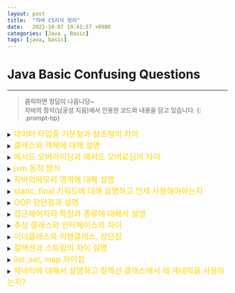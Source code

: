 ```yaml
---
layout: post
title:  "자바 CS지식 정리"
date:   2022-10-07 19:41:57 +0900
categories: [Java , Basic]
tags: [java, basic]
---
```


# Java Basic Confusing Questions
---
> 클릭하면 정답이 나옵니당~  
> 자바의 정석(남궁성 지음)에서 인용한 코드와 내용을 담고 있습니다.
{: .prompt-tip}


<details>
<summary><span style="color: gold"><font size ="+1"> 데이터 타입중 기본형과 참조형의 차이 </font></span></summary>
<div markdown="1">
`기본형` 변수의 실제 데이터를 저장  
`참조형` 주소값의 데이터를 저장한다.  
>자바는 C와 다르게 참조형 변수끼리 연산이 안된다.
{: .prompt-warning}

</div>
</details>


<details>
<summary>
<span style="color: gold"><font size ="+1"> 클래스와 객체에 대해 설명 </font> </span></summary>
<div markdown="1">  

`객체` : 속성과 동작을 가지고 있고 다른것과 식별가능하냐...  `(붕어빵)`  
`클래스`: 필드, 메서드, 생성자로 구성되어있는 객체의 설계도 `(붕어빵 틀)`  

</div>
</details>


<details>
<summary>
<span style="color: gold"><font size ="+1"> 메서드 오버라이딩과 메서드 오버로딩의 차이 </font></span></summary>
<div markdown="1"> 

||오버로딩|오버라이딩|
|:---:|:---:|:---:|
|메서드 이름|same|same|
|메게변수, 타입|different|same|
|리턴 타입|doesn`t matter| smame|

`오버라이딩` : 상위 메서드에서 사용된 메서드를 자식 클래스에서 다시 호출해서 새로운 형태로 사용하는 행위, 리턴 타입이 동일해야함

```java
부모에게서 상속받은 메소드의 내용과 자식클래스와 맞지않을 경우 자식클래스에서 동일한 메소드를 재정의
/*-----------------------------------부모 클래스--------------------------------------*/
class Man{ 
    public String name;
    public int age;
    
        public void info(){
        System.out.println("이 남자의 이름은 "+name+", 나이는 "+age+"살");
    }   
}
/*----------------------------------자식 클래스---------------------------------------*/
class Job extends Man{
    String job;
    
    public void info() {//부모클래스에 있는 info()메서드를 재정의
        super.info(); // 오버라이딩을 위한 super선언 필수
        System.out.println("이 자의 직업은 "+job);
    }
}
/*-------------------------------------메인 클래스-----------------------------------*/
public class OverRidding {
     public static void main(String[] args) {      
        Job job = new Job(); //Job 객체 생성
        
        //변수 설정
        job.name = "민섭";
        job.age = 30;
        job.job = "백엔드";
        
        job.info();
    } 
}
```

`오버로딩`: 같은 이름으로 된 메서드를 매개변수, 타입만 다르게 해서 사용하는 행위 리턴타입 상관없음

```java
하나의 클래스 안의 같은 이름의 메서드를 여러번 정의
class Shape {
    public void area() { // 메서드 오버로딩. 같은 이름의 메서드 4개.
        System.out.println("넓이");
    }
    public void area(int r) {
        System.out.println("원 넓이 = " + 3.14 * r * r);
    }

    public void area(int w, int l) {
        System.out.println("직사각형 넓이 = " + w * l);
    }

    public void area(double b, double h) {
        System.out.println("삼각형 넓이 = " + 0.5 * b * h);
    }
```
</div>
</details>

<details>
<summary>
<span style="color: gold"><font size ="+1"> jvm 동작 방식 </font></span></summary>
<div markdown="1">
![img](https://blog.kakaocdn.net/dn/cO11RQ/btrHILNutOu/8d0jdpVJKh5IEHsa6KNE61/img.png)

**`[1] .Java → compiler → .class(바이트 코드) → JVM`**

코드를 입력하면 JVM머신으로 보내주기전에 Java Compiler에게 소스코드를 검사를 받고 컴파일을 진행한다.  
.java 확장자를 가졌던 코드 → .class 확장자를 가진 java byte code로 변한다.

**`[2] JVM 코드 실행을 위한 메모리 할당을 OS로 부터 받음 (메모리 할당)`**

**`[3] Class Loader가  바이트코드 파일 → RuntimeData Area로 적재시킴 (자바소스코드 메모리 로드)`**

**`[4] 로드 완료 후, Execution가 런타임 데이터 영역에 적재된  바이트 코드 실행 (2가지 방식으로 바이트 코드 실행)`**

4-1. 인터프리터 → 코드를 한줄씩 기계어로 번역하고 실행

4-2. Jit 컴파일러 → just in time complier로 바이트 코드 전부를 기계어로 번역하고 실행

※ 차이 - 인터프리터를 기본으로 하다가 '반복되는 문장이 자주 실행된다'로 판단되면 jit 컴파일러 실행

</div>
</details>



<details>
<summary>
<span style="color: gold"><font size ="+1"> 자바의메모리 영역에 대해 설명 </font></span></summary>
<div markdown="1">
![img](https://blog.kakaocdn.net/dn/JXffi/btrHIG6Fm1W/s5BdDuw2SqAGWtQuxBt441/img.png)
<center>JVM에서 Runtime Data Area를 더 디테일하게 표현한 부분이다.</center>  


**`메서드 영역 (Method Area)`**  
클래스 멤버 변수의 이름, 데이터 타입, 접근 제어자 정보와 같은 각종 필드 정보들과 메서드 정보, 데이터 Type 정보, Constant Pool, static변수, final class 등이 생성되는 영역이다.

**`힙 영역(Heap Area)`**  
JVM에는 하나의 heap영역만 존재함. 객체, 인스턴스 변수, 배열이되는 영역이다
가비지컬랙션이 주기적으로 활동하는 영역이다

**`스택 영역 (Stack Area)`**  
지역변수, 파라미터, 리턴 값, 연산에 사용되는 임시 값 등이 생성되는 영역이다


**`PC 레지스터 (PC Register)`**  
Thread가 생성될 때마다 생성되는 영역으로 프로그램 카운터, 즉 현재 스레드가 실행되는 부분의 주소와 명령을 저장하고 있는 영역이다

  

**`네이티브 메서드 스택 (Native Method Stack)`**  
JVM에서 C와 같은 Java 언어 이외의 네이티브 메서드를 지원하기 위해 사용하는 스택 구조의 메모리 영역이다

※ 자바 이외의 언어(C++, 어셈블리 등)로 작성된 네이티브 코드를 실행할 때 사용되는 메모리 영역으로 일반적인 C 스택을 사용한다고 함.
</div>
</details>


<details>
<summary>
<span style="color: gold"><font size ="+1"> static, final 키워드에 대해 설명하고 언제 사용해야하는지  </font></span></summary>
<div markdown="1">

`static` = `공통적인` 의 의미를 지니고 있다. 인스턴스에 상관없이 하나의 변수를 모든 인스턴스가 공유하기 떄문이다. 
`final` = `변경될수 없는`의 의미를 지니고있다. 변수에 이용되면 상수가 되고, 메서드에 사용되면 오버라이딩이 불가능하며, 클래스에서 사용된다면 자손클래스를 정의할 수 없다.

static 초기화 블럭은 클래스가 메모리에 로드될 때, 단 한번만 수행됨.
```java
//static 변수
static int width = 200;
> 모든 인스턴스에 공통적으로 사용되는 클래스 변수가 됨
> 클래스변수는 인스턴스를 생성하지않아도 사용가능
> 클래스 메모리에 로드될때 생성

//static 메서드
public static Method(){
    ...
}
> 인스턴스를 생성하지 않고도 호출이 가능한 static 메서드가 된다.
> static 메서드 내에 인스턴스맴버들을 직접 사용 할 수 없다.
```
```java
final class Final{              //조상이 될 수 없는 클래스
    final int MAX_SIZE = 10;    //값을 변경할 수 없는 상수
    final void getSize(){       //오버라이딩 불가능한 메서드
        final int LV = MAX_SIZE;//값 변경이 안되는 지역변수
        return MAX_SIZE;
    }
}
```

</div>
</details>

<details>
<summary>
<span style="color: gold"> <font size ="+1">OOP 장단점과 설명 </font></span></summary>
<div markdown="1">

**`절차 지향 대신 왜 우린 객체지향 프로그래밍을 하는 것인가?`**

절차 지향은 말처럼 순차적인 처리가 중요시하는 프로그램이다. 대표적으로는 C언어가 있다.  
컴퓨터의 일처리 방식과 유사해 실행 속도가 빠르다.  
하지만 리팩터링, 디버깅의 어려움, 순서가 바뀌면 결과가 바뀌는 등 단점이 많아서 나온 이론이 객체지향이다.

`객체지향은...`

실제 존재하는것과 객체들 간 상호작용을 컴퓨터 프로그래밍을 통해 구현하고자 함  
또한 이렇게 프로그램을 작성한다면 `재사용성, 유지보수 용이, 중복 코드 감소 효과`가 나타남.  

단점으로는 설계에 많은 시간과 절차지향언어에 비해 상대적으로 실행속도가 느리다.

 ---

>캡.상.추.다!
{: .prompt-tip}

**`상속 (inherutance)`** = 확장과 분류용이, 중복코드 제거, 재사용성↑

- 기존의 클래스를 기반으로 새로운 클래스를 작성 (a.k.a 자식 클래스가 부모 클래스의 특징과 기능을 따라 받는 것)

- 다중 상속 안됨

- extends 키워드 사용

 

**`캡슐화 (encaspulation)`** = 데이터 보호와 은닉

- 속성(변수)과 기능(메서드)을 하나로 묶어서, public, private 같은 접근 지정자를 통해 제어하는 방법.

- getter/setter 사용

- 높은 응집도(Cohension) 낮은 결합도(Coupling)를 유지할 수 있도록 해주는 설계 방식

 

**`다형성 (polymorphism)`** = 오버 라이딩... 상위 클래스가  같은 메서드로 하위 클래스들을 서로 다르게 동작시킬 수 있다.

- 부모 클래스가 자식 클래스의 동작 방식을 알 수 없어도 오버 라이딩을 통해 자식 클래스를 접근할 수 있습니다.

- 상위 클래스 타입의 참조 변수로 하위 클래스 객체를 참조 (반대로 참조하는 경우는 안됨)

- 유지보수가 쉽고 재사용성이 좋고 결합이 느슨하도록 유지하는 방식

ex) SportCar() -> Car() 일 경우
```java
Car car = new car();
SportCar Scar = new SportCar();

Car Scar = new SportCar(); //가능
SportCar Scar = new Car(); //불가능
```


**`추상화(Abstraction)`** = 공통된 특징을 하나의 개념화

- abstract 키워드를 사용

- 공통된 특징인 만큼 반드시 사용되어야 하는 메서드를 선언해서 추상 클래스를 상속받는 모든 클래스들은 추상 메소드를 재정의 해야 함

- 다중 상속 불가능. 객체 생성 불가능

</div>
</details>

 
<details>
<summary>
<span style="color: gold"> <font size ="+1">접근제어자의 특징과 종류에 대해서 설명 </font></span></summary>
<div markdown="1">

`public`: 접근 제한이 없다.  
`default`: 같은 패키지 내에서 접근 가능하다.  
`protected`: 같은 패키지와 다른 패키지의 자손클래스에서 접근이 된다.  
`private`: 같은 클래스 내에서만 접근이 가능하다. 

</div>
</details>


<details>
<summary>
<span style="color: gold"><font size ="+1"> 추상 클래스와 인터페이스의 차이 </font></span></summary>
<div markdown="1">

>추상클래스는 IS - A "~이다". (다중상속 X)  
>인터페이스는 HAS - A "~을 할 수 있는 (다중상속 O)
{: .prompt-tip}

`추상화(Abstraction)` = 공통된 특징을 하나의 개념화

- abstract 키워드를 사용

- 공통된 특징인 만큼 반드시 사용되어야 하는 메서드를 선언해서 추상 클래스를 상속받는 모든 클래스들은 추상 메소드를 재정의 해야 함

- 다중 상속 불가능. 객체 생성 불가능


`인터페이스 (interface) `= 역할과 구현의 구분

- implements 키워드 사용 *상속보단 구현

- 모든 기능을 추상화로 정의만 하고 클래스 내에서 구현은 하지 않은 것. (미리 정해진 규칙에 맞게 구현하도록 표준을 제시)  

**`인터페이스와 추상화의 차이점 - 기본 설계도와 미완성 설계도`**

`추상클래스`는 인스턴스 생성보다는 상속을 목적으로 하는 반면 `인터페이스는` 주로 제공할 기능을 정의하는 데 사용.  
`추상클래스`는 생성자 필드 일반, 추상 메서드를 포함할수있는 반면 `인터페이스`는 상수와 추상 메소드만 포함 할수 있다.

 

추상 클래스는 자신의 기능들을 하위 클래스로 확장

-> 메서드를 자신 특징에 맞게 확장해서 사용, 변숫값 지정 없이 상황에 맞게끔 사용하면 된다.

 

인터페이스에 정의된 메소드를 각 클래스의 목적에 맞게 기능을 구현

->  클래스를 감싸서 직접적인 클래스 간의 종속관계를 벗어나게 해 줌 (독립성 확보) 이것은 유지보수에 있어서 유리함

또한 변숫값을 사용하려면 고정값을 줘야 함

</div>
</details>



<details>
<summary>
<span style="color: gold"><font size ="+1"> 이너클래스와 익명클래스, 장단점  </font></span></summary>
<div markdown="1">

`내부 클래스`는 클래스 내에 선언된 클래스이다.  
하나의 클래스를 다른 클래스의 내부 클래스로 선언하면 두 클래스의 맴버들간에 서로 `쉽게 접근 할 수 있다는 점`과  
외부의 불필요한 클래스를 감춤으로써 `코드의 복잡성을 줄일수있다 -> 캡슐화`.
```java
class A{

}
class B{

}
----
class A{ 
    class B{ //내부 클래스 B

    }
}
```
`익명클래스`: 이름이 없고, 클래스 선언과 동시에 객체를 생하기에 한번만 사용가능하며,  
오직 하나의 객체만을생성 할 수있는 `일회용 클래스`
다시사용하지않는다고 하면 클래스를 만드는것보단 좋다. 득보다 실이 커보인다.

</div>
</details>


<details>
<summary><span style="color: gold"><font size ="+1"> 컬랙션과 스트림의 차이 설명 </font></span></summary>
<div markdown="1">

>컬렉션과 배열의 차이는 메모리를 정적할당하냐 동적할당하냐의 차이이다.
{: .prompt-tip}

`컬렉션`은 배열이 가장 기본적인 자료구조이며, DTO 또한 자료를 담는 하나의 방식

`스트림`은 선언형 코드로써 간결하고 가독성이 올라감. *어떻게 처리할 것인가 보단 무엇을 처리할지에 포커싱*

1. **`데이터의 처리시점이 다르다.`**
    컬렉션은 필요한 모든값이 계산되어 자료구조에 담겨야한다. 즉 저장하기 전에 모든 요소가 계산되어야 한다.
    반면, 스트림은 데이터를 요청할 때만 계산함.

2. **`한번 소비하면 재사용이 되냐 안되냐`**
   컬렉션은 재사용이 가능하나 스트림은 한번 소비되면 재사용이 안된다.

3. **`컬렉션은 '외부반복', 스트림은 '내부반복'`**
   컬렉션을 반복하려면 iterator나 for를 써서 요소를 반복해야한다. 이를 외부반복이라 함
   스트림은 내부적으로 알아서 반복해서 결과를 알려준다. filter, map등의 연산 메소드에서는 반복이 내부적으로 숨겨져있고 추상화되어있다.

   또한, 내부반복은 병렬성의 이점이 있다. 외부 반복을 사용하면 병렬성을 스스로 관리해야 한다. 병렬성을 스스로 관리한다는 것은 동기화 문제가 일어날 수 있는 부분들을 개발자가 신경써서 관리해야 한다는 말이다. 미처 파악하지 못한 사소한 이유로 문제가 발생할 가능성을 증가시킨다. `parallel()` 함수를 통해 병렬 처리를 지원하는데 이 때 병렬성 구현을 자동으로 선택해서 실행해준다. 스트림은 Java를 만든 개발자들에 의해 만들어졌다. Java의 내부 동작을 깊이있게 알고 있는 프로그래머들에 의해 만들어져 신뢰할 수 있다. 우리는 숨겨지고 추상화된 병렬 처리를 공개 API를 통해 간단히 사용할 수 있는 것이다. 물론 스트림이 내부적으로 사용하는` ForkJoin 프레임워크`에 대한 이해와 병렬 연산을 올바르게 사용하기 위한 지식이 필요한건 물론이다.  

   ※fork-join 프레임워크는 태스크(Task)를 재귀적으로 여러 개의 작은 작업 단위로 분할(fork)하여 처리한다. 처리된 서브 태스크들의 결과를 합쳐 전체 결과로 합친다(join).

   [참고 블로그](https://velog.io/@yaincoding/%EC%9E%90%EB%B0%94-%EB%B3%91%EB%A0%AC-%EC%8A%A4%ED%8A%B8%EB%A6%BC%EC%9D%98-%EB%82%B4%EB%B6%80-%EA%B5%AC%EC%A1%B0-%ED%8F%AC%ED%81%AC-%EC%A1%B0%EC%9D%B8Fork-Join-%ED%94%84%EB%A0%88%EC%9E%84%EC%9B%8C%ED%81%AC)
</div></details>



<details>
<summary><span style="color: gold"><font size ="+1"> list ,set, map 차이점 </font></span></summary>
<div markdown="1">


`List`는 기본적으로 데이터들이 순서대로 저장되며 중복을 허용한다.

`Map`은 순서가 보장되지 않고 Key값의 중복은 허용하지 않지만 Value값의 중복은 허용된다.

`Set`은 순서가 보장되지 않고 데이터들의 중복을 허용하지 않는다.

![img](https://img1.daumcdn.net/thumb/R1280x0/?scode=mtistory2&fname=https%3A%2F%2Fblog.kakaocdn.net%2Fdn%2Fbea8Dr%2FbtqwKdIBQHH%2FS6fWcJsR5pM2o3JZKDryK0%2Fimg.png)


</div>
</details>

<details>
<summary>
<span style="color: gold"><font size ="+1"> 제네릭에 대해서 설명하고 컬렉션 클래스에서 왜 제네릭을 사용하는지?	 </font></span></summary>
<div markdown="1">

다양한 타입의 객체들을 다루는 메서드나 컬랙션 클래스에 컴파일 시 타입 체크를 해주는 기능.

타입의 `안정성`을 주고 `타입체크`와 `형변환을 생략`할 수 있어 코드가 간결해짐

</div>
</details>





<!-- <details>
<summary>
<span style="color: gold"><font size ="+1"> 제네릭에 대해서 설명하고 컬렉션 클래스에서 왜 제네릭을 사용하는지?	 </font></span></summary>
<div markdown="1">


</div>
</details> -->
